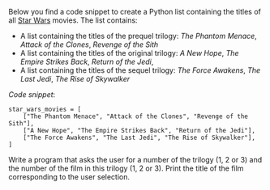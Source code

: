 Below you find a code snippet to create a Python list containing the titles of all [Star Wars](https://en.wikipedia.org/wiki/Star_Wars)
movies. The list contains:

- A list containing the titles of the prequel trilogy:
  _The Phantom Menace_, _Attack of the Clones_, _Revenge of the Sith_
- A list containing the titles of the original trilogy:
  _A New Hope_, _The Empire Strikes Back_, _Return of the Jedi_,
- A list containing the titles of the sequel trilogy:
  _The Force Awakens_, _The Last Jedi_, _The Rise of Skywalker_

*Code snippet*:

    star_wars_movies = [
        ["The Phantom Menace", "Attack of the Clones", "Revenge of the Sith"],
        ["A New Hope", "The Empire Strikes Back", "Return of the Jedi"],
        ["The Force Awakens", "The Last Jedi", "The Rise of Skywalker"],
    ]


Write a program that asks the user for a number of the trilogy (1, 2 or 3) and the number of the film in
this trilogy (1, 2 or 3). Print the title of the film corresponding to the user selection.
